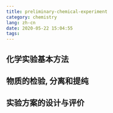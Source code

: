 ```yaml
---
title: preliminary-chemical-experiment
category: chemistry
lang: zh-cn
date: 2020-05-22 15:04:55
tags:
---
```


## 化学实验基本方法

## 物质的检验, 分离和提纯

## 实验方案的设计与评价